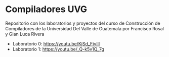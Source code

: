 # Compiladores UVG
Repositorio con los laboratorios y proyectos del curso de Construcción de Compiladores de la Universidad Del Valle de Guatemala por Francisco Rosal y Gian Luca Rivera

* Laboratorio 0: https://youtu.be/KjSd_FiyIlI
* Laboratorio 1: https://youtu.be/_Q-k5v1Q_7g
